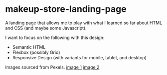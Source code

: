 # makeup-store-landing-page

A landing page that allows me to play with what I learned so far about HTML and CSS (and maybe some Javascript).

I want to focus on the following with this design:
* Semantic HTML
* Flexbox (possibly Grid)
* Responsive Design (with variants for mobile, tablet, and desktop)

Images sourced from Pexels.
[image 1](https://www.pexels.com/photo/woman-with-blue-lips-on-body-of-water-2710063/)
[image 2](https://www.pexels.com/photo/portrait-of-a-fashion-model-4355345/)